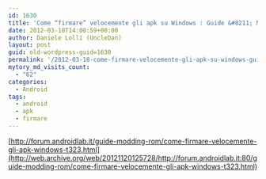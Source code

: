 ```yaml
---
id: 1630
title: 'Come “firmare” velocemente gli apk su Windows : Guide &#8211; Modding &#8211; Rom • Forum Android Lab'
date: 2012-03-18T14:00:59+00:00
author: Daniele Lolli (UncleDan)
layout: post
guid: old-wordpress-guid=1630
permalink: '/2012-03-18-come-firmare-velocemente-gli-apk-su-windows-guide-modding-rom-%e2%80%a2-forum-android-lab.html'
mytory_md_visits_count:
  - "62"
categories:
  - Android
tags:
  - android
  - apk
  - firmare
---
```

[http://forum.androidlab.it/guide-modding-rom/come-firmare-velocemente-gli-apk-windows-t323.html](http://web.archive.org/web/20121120125728/http://forum.androidlab.it:80/guide-modding-rom/come-firmare-velocemente-gli-apk-windows-t323.html)